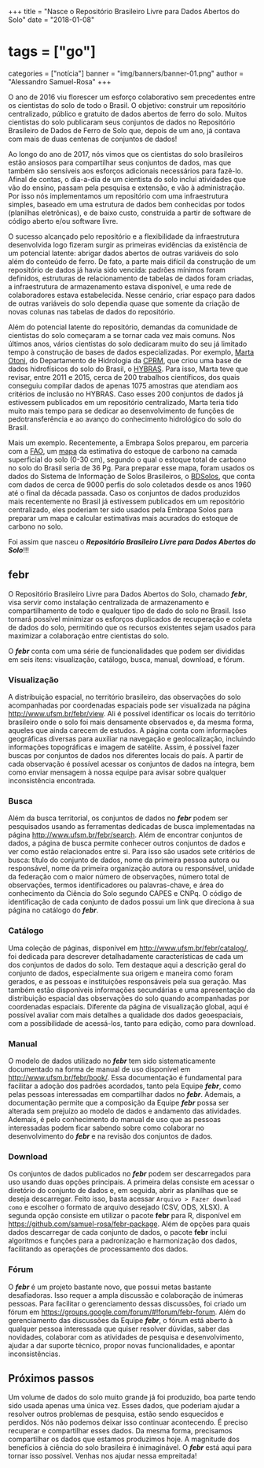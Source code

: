 +++
title = "Nasce o Repositório Brasileiro Livre para Dados Abertos do Solo"
date = "2018-01-08"
# tags = ["go"]
categories = ["notícia"]
banner = "img/banners/banner-01.png"
author = "Alessandro Samuel-Rosa"
+++

O ano de 2016 viu florescer um esforço colaborativo sem precedentes entre os cientistas do solo de todo o Brasil. O objetivo: construir um repositório centralizado, público e gratuito de dados abertos de ferro do solo. Muitos cientistas do solo publicaram seus conjuntos de dados no Repositório Brasileiro de Dados de Ferro de Solo que, depois de um ano, já contava com mais de duas centenas de conjuntos de dados!

Ao longo do ano de 2017, nós vimos que os cientistas do solo brasileiros estão ansiosos para compartilhar seus conjuntos de dados, mas que também são sensíveis aos esforços adicionais necessários para fazê-lo. Afinal de contas, o dia-a-dia de um cientista do solo inclui atividades que vão do ensino, passam pela pesquisa e extensão, e vão à administração. Por isso nós implementamos um repositório com uma infraestrutura simples, baseado em uma estrutura de dados bem conhecidas por todos (planilhas eletrônicas), e de baixo custo, construída a partir de software de código aberto e/ou software livre.

O sucesso alcançado pelo repositório e a flexibilidade da infraestrutura desenvolvida logo fizeram surgir as primeiras evidências da existência de um potencial latente: abrigar dados abertos de outras variáveis do solo além do conteúdo de ferro. De fato, a parte mais difícil da construção de um repositório de dados já havia sido vencida: padrões mínimos foram definidos, estruturas de relacionamento de tabelas de dados foram criadas, a infraestrutura de armazenamento estava disponível, e uma rede de colaboradores estava estabelecida. Nesse cenário, criar espaço para dados de outras variáveis do solo dependia quase que somente da criação de novas colunas nas tabelas de dados do repositório.

Além do potencial latente do repositório, demandas da comunidade de cientistas do solo começaram a se tornar cada vez mais comuns. Nos últimos anos, vários cientistas do solo dedicaram muito do seu já limitado tempo à construção de bases de dados especializadas. Por exemplo, [Marta Otoni][marta], do Departamento de Hidrologia da [CPRM][cprm], que criou uma base de dados hidrofísicos do solo do Brasil, o [HYBRAS][hybras]. Para isso, Marta teve que revisar, entre 2011 e 2015, cerca de 200 trabalhos científicos, dos quais conseguiu compilar dados de apenas 1075 amostras que atendiam aos critérios de inclusão no HYBRAS. Caso esses 200 conjuntos de dados já estivessem publicados em um repositório centralizado, Marta teria tido muito mais tempo para se dedicar ao desenvolvimento de funções de pedotransferência e ao avanço do conhecimento hidrológico do solo do Brasil.

[marta]: https://www.researchgate.net/profile/Marta_Ottoni2
[cprm]: http://www.cprm.gov.br/
[hybras]: http://www.cprm.gov.br/publique/Hidrologia/Hidrologia-de-Solos/Produtos-4601.html

Mais um exemplo. Recentemente, a Embrapa Solos preparou, em parceria com a [FAO][fao], um [mapa][mapa] da estimativa do estoque de carbono na camada superficial do solo (0-30 cm), segundo o qual o estoque total de carbono no solo do Brasil seria de 36 Pg. Para preparar esse mapa, foram usados os dados do Sistema de Informação de Solos Brasileiros, o [BDSolos][bdsolos], que conta com dados de cerca de 9000 perfis do solo coletados desde os anos 1960 até o final da década passada. Caso os conjuntos de dados produzidos mais recentemente no Brasil já estivessem publicados em um repositório centralizado, eles poderiam ter sido usados pela Embrapa Solos para preparar um mapa e calcular estimativas mais acurados do estoque de carbono no solo.

[fao]: http://www.fao.org/world-soil-day/en/
[mapa]: https://www.embrapa.br/busca-de-noticias/-/noticia/30179699/brasil-lanca-o-mapa-de-carbono-organico-do-solo
[bdsolos]: https://www.bdsolos.cnptia.embrapa.br/consulta_publica.html

Foi assim que nasceu o ___Repositório Brasileiro Livre para Dados Abertos do Solo___!!!

## febr

O Repositório Brasileiro Livre para Dados Abertos do Solo, chamado ___febr___, visa servir como instalação centralizada de armazenamento e compartilhamento de todo e qualquer tipo de dado do solo no Brasil. Isso tornará possível minimizar os esforços duplicados de recuperação e coleta de dados do solo, permitindo que os recursos existentes sejam usados para maximizar a colaboração entre cientistas do solo.

O ___febr___ conta com uma série de funcionalidades que podem ser divididas em seis itens: visualização, catálogo, busca, manual, download, e fórum.

### Visualização

A distribuição espacial, no território brasileiro, das observações do solo acompanhadas por coordenadas espaciais pode ser visualizada na página http://www.ufsm.br/febr/view. Ali é possível identificar os locais do território brasileiro onde o solo foi mais densamente observados e, da mesma forma, aqueles que ainda carecem de estudos. A página conta com informações geográficas diversas para auxiliar na navegação e geolocalização, incluindo informações topográficas e imagem de satélite. Assim, é possível fazer buscas por conjuntos de dados nos diferentes locais do país. A partir de cada observação é possível acessar os conjuntos de dados na íntegra, bem como enviar mensagem à nossa equipe para avisar sobre qualquer inconsistência encontrada.

### Busca

Além da busca territorial, os conjuntos de dados no ___febr___ podem ser pesquisados usando as ferramentas dedicadas de busca implementadas na página http://www.ufsm.br/febr/search. Além de encontrar conjuntos de dados, a página de busca permite conhecer outros conjuntos de dados e ver como estão relacionados entre si. Para isso são usados sete critérios de busca: título do conjunto de dados, nome da primeira pessoa autora ou responsável, nome da primeira organização autora ou responsável, unidade da federação com o maior número de observações, número total de observações, termos identificadores ou palavras-chave, e área do conhecimento da Ciência do Solo segundo CAPES e CNPq. O código de identificação de cada conjunto de dados possui um link que direciona à sua página no catálogo do ___febr___.

### Catálogo

Uma coleção de páginas, disponível em http://www.ufsm.br/febr/catalog/, foi dedicada para descrever detalhadamente características de cada um dos conjuntos de dados do solo. Tem destaque aqui a descrição geral do conjunto de dados, especialmente sua origem e maneira como foram gerados, e as pessoas e instituições responsáveis pela sua geração. Mas também estão disponíveis informações secundárias e uma apresentação da distribuição espacial das observações do solo quando acompanhadas por coordenadas espaciais. Diferente da página de visualização global, aqui é possível avaliar com mais detalhes a qualidade dos dados geoespaciais, com a possibilidade de acessá-los, tanto para edição, como para download.

### Manual

O modelo de dados utilizado no ___febr___ tem sido sistematicamente documentado na forma de manual de uso disponível em http://www.ufsm.br/febr/book/. Essa documentação é fundamental para facilitar a adoção dos padrões acordados, tanto pela Equipe ___febr___, como pelas pessoas interessadas em compartilhar dados no ___febr___. Ademais, a documentação permite que a composição da Equipe ___febr___ possa ser alterada sem prejuízo ao modelo de dados e andamento das atividades. Ademais, é pelo conhecimento do manual de uso que as pessoas interessadas podem ficar sabendo sobre como colaborar no desenvolvimento do ___febr___ e na revisão dos conjuntos de dados.

### Download

Os conjuntos de dados publicados no ___febr___ podem ser descarregados para uso usando duas opções principais. A primeira delas consiste em acessar o diretório do conjunto de dados e, em seguida, abrir as planilhas que se deseja descarregar. Feito isso, basta acessar `Arquivo > Fazer download como` e escolher o formato de arquivo desejado (CSV, ODS, XLSX). A segunda opção consiste em utilizar o pacote __febr__ para R, disponível em https://github.com/samuel-rosa/febr-package. Além de opções para quais dados descarregar de cada conjunto de dados, o pacote __febr__ inclui algoritmos e funções para a padronização e harmonização dos dados, facilitando as operações de processamento dos dados.

### Fórum

O ___febr___ é um projeto bastante novo, que possui metas bastante desafiadoras. Isso requer a ampla discussão e colaboração de inúmeras pessoas. Para facilitar o gerenciamento dessas discussões, foi criado um fórum em https://groups.google.com/forum/#!forum/febr-forum. Além do gerenciamento das discussões da Equipe ___febr___, o fórum está aberto à qualquer pessoa interessada que quiser resolver dúvidas, saber das novidades, colaborar com as atividades de pesquisa e desenvolvimento, ajudar a dar suporte técnico, propor novas funcionalidades, e apontar inconsistências.

## Próximos passos

Um volume de dados do solo muito grande já foi produzido, boa parte tendo sido usada apenas uma única vez. Esses dados, que poderiam ajudar a resolver outros problemas de pesquisa, estão sendo esquecidos e perdidos. Nós não podemos deixar isso continuar acontecendo. É preciso recuperar e compartilhar esses dados. Da mesma forma, precisamos compartilhar os dados que estamos produzimos hoje. A magnitude dos benefícios à ciência do solo brasileira é inimaginável. O ___febr___ está aqui para tornar isso possível. Venhas nos ajudar nessa empreitada!
